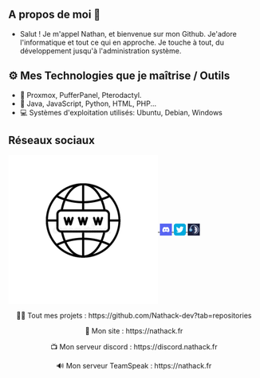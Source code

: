 ## A propos de moi 🎩
- Salut ! Je m'appel Nathan, et bienvenue sur mon Github. Je'adore l'informatique et tout ce qui en approche. Je touche à tout, du développement jusqu'à l'administration système.

## ⚙️ Mes Technologies que je maîtrise / Outils
- 💾 Proxmox, PufferPanel, Pterodactyl.
- 📃 Java, JavaScript, Python, HTML, PHP...
- 💻 Systèmes d'exploitation utilisés: Ubuntu, Debian, Windows

## Réseaux sociaux
<p align="left">
  <a href="https://nathack.fr" target="_blank">
    <img align="center" src="/images/1623187174800.png"></img>
  </a>
  <a href="https://discord.gg/BendS9hX4Y/" target="_blank">
    <img align="center" src="/images/discord-24.png"></img>
  </a>
  <a href="https://twitter.com/Nathack_" target="_blank">
     <img align="center" src="/images/Twitter_x24.png"></img>
  </a>
  <a href="ts3server://ts.nathack.fr?port=9988" target="_blank">
    <img align="center" src="/images/teamspeak-24.png"></img>
  </a>
</p>

<p align="center">👨‍💻 Tout mes projets  : https://github.com/Nathack-dev?tab=repositories</p>
<p align="center">🔗 Mon site : https://nathack.fr</p>
<p align="center">📺 Mon serveur discord : https://discord.nathack.fr</p>
<p align="center">🔊 Mon serveur TeamSpeak : https://nathack.fr</p>
  

